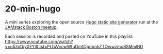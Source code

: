 # 20-min-hugo
A mini series exploring the open source [Hugo static site generator](https://gohugo.io/) run at the [JAMstack Boston meetup](https://www.meetup.com/JAMstack-Boston/).

Each session is recorded and posted on YouTube in this playlist: https://www.youtube.com/watch?v=u53xfby0EYI&list=PLbWvcwWtuDm1OpcbohZTOwwzmc8SMmlBD
